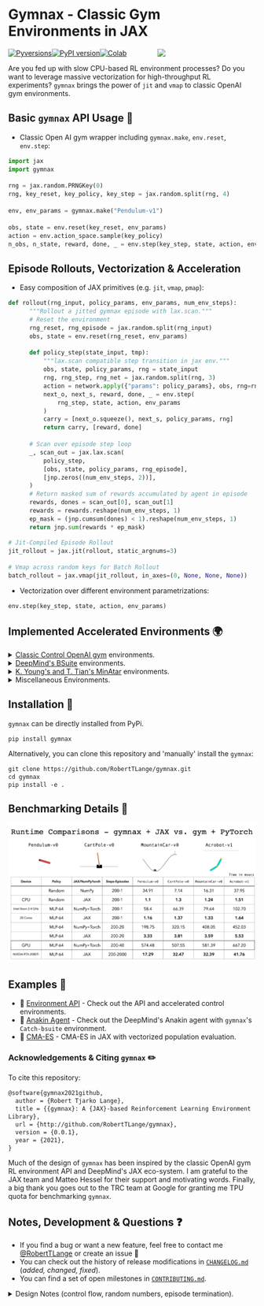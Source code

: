 # Gymnax - Classic Gym Environments in JAX
[![Pyversions](https://img.shields.io/pypi/pyversions/gymnax.svg?style=flat-square)](https://pypi.python.org/pypi/gymnax)[![PyPI version](https://badge.fury.io/py/gymnax.svg)](https://badge.fury.io/py/gymnax)[![Colab](https://colab.research.google.com/assets/colab-badge.svg)](https://colab.research.google.com/github/RobertTLange/gymnax/blob/main/examples/getting_started.ipynb)
<a href="https://github.com/RobertTLange/gymnax/blob/main/docs/gymnax_logo.png?raw=true"><img src="https://github.com/RobertTLange/gymnax/blob/main/docs/gymnax_logo.png?raw=true" width="200" align="right" /></a>

Are you fed up with slow CPU-based RL environment processes? Do you want to leverage massive vectorization for high-throughput RL experiments? `gymnax` brings the power of `jit` and `vmap` to classic OpenAI gym environments.

## Basic `gymnax` API Usage :stew:

- Classic Open AI gym wrapper including `gymnax.make`, `env.reset`, `env.step`:

```python
import jax
import gymnax

rng = jax.random.PRNGKey(0)
rng, key_reset, key_policy, key_step = jax.random.split(rng, 4)

env, env_params = gymnax.make("Pendulum-v1")

obs, state = env.reset(key_reset, env_params)
action = env.action_space.sample(key_policy)
n_obs, n_state, reward, done, _ = env.step(key_step, state, action, env_params)
```

## Episode Rollouts, Vectorization & Acceleration
- Easy composition of JAX primitives (e.g. `jit`, `vmap`, `pmap`):

```python
def rollout(rng_input, policy_params, env_params, num_env_steps):
      """Rollout a jitted gymnax episode with lax.scan."""
      # Reset the environment
      rng_reset, rng_episode = jax.random.split(rng_input)
      obs, state = env.reset(rng_reset, env_params)

      def policy_step(state_input, tmp):
          """lax.scan compatible step transition in jax env."""
          obs, state, policy_params, rng = state_input
          rng, rng_step, rng_net = jax.random.split(rng, 3)
          action = network.apply({"params": policy_params}, obs, rng=rng_net)
          next_o, next_s, reward, done, _ = env.step(
              rng_step, state, action, env_params
          )
          carry = [next_o.squeeze(), next_s, policy_params, rng]
          return carry, [reward, done]

      # Scan over episode step loop
      _, scan_out = jax.lax.scan(
          policy_step,
          [obs, state, policy_params, rng_episode],
          [jnp.zeros((num_env_steps, 2))],
      )
      # Return masked sum of rewards accumulated by agent in episode
      rewards, dones = scan_out[0], scan_out[1]
      rewards = rewards.reshape(num_env_steps, 1)
      ep_mask = (jnp.cumsum(dones) < 1).reshape(num_env_steps, 1)
      return jnp.sum(rewards * ep_mask)
```

```python
# Jit-Compiled Episode Rollout
jit_rollout = jax.jit(rollout, static_argnums=3)

# Vmap across random keys for Batch Rollout
batch_rollout = jax.vmap(jit_rollout, in_axes=(0, None, None, None))
```

- Vectorization over different environment parametrizations:

```python
env.step(key_step, state, action, env_params)
```

## Implemented Accelerated Environments :earth_africa:
<details><summary>
<a href="https://github.com/openai/gym/">Classic Control OpenAI gym</a> environments.

</summary>

| Environment Name | Implemented | Tested | Single Step Speed Gain (JAX vs. NumPy) |
| --- | --- | --- | --- |
| `Pendulum-v0` | :heavy_check_mark:  | :heavy_check_mark: |
| `CartPole-v0` | :heavy_check_mark:  | :heavy_check_mark: |
| `MountainCar-v0` | :heavy_check_mark:  | :heavy_check_mark: |
| `MountainCarContinuous-v0` | :heavy_check_mark:  | :heavy_check_mark: |
| `Acrobot-v1` | :heavy_check_mark:  | :heavy_check_mark: |
</details>

<details><summary>
<a href="https://github.com/deepmind/bsuite/">DeepMind's BSuite</a> environments.

</summary>

| Environment Name | Implemented | Tested | Single Step Speed Gain (JAX vs. NumPy) |
| --- | --- | --- | --- |
| `Catch-bsuite` | :heavy_check_mark:  | :heavy_check_mark: |
| `DeepSea-bsuite` | :heavy_check_mark:  | :heavy_check_mark: |
| `MemoryChain-bsuite` | :heavy_check_mark:  | :heavy_check_mark: |
| `UmbrellaChain-bsuite` | :heavy_check_mark:  | :heavy_check_mark: |
| `DiscountingChain-bsuite` | :heavy_check_mark:  | :heavy_check_mark: |
| `MNISTBandit-bsuite` | :heavy_check_mark:  | :heavy_check_mark: |
| `SimpleBandit-bsuite` | :heavy_check_mark:  | :heavy_check_mark: |
</details>

<details><summary>
<a href="https://github.com/kenjyoung/MinAtar">K. Young's and T. Tian's MinAtar</a> environments.

</summary>

| Environment Name | Implemented | Tested | Single Step Speed Gain (JAX vs. NumPy) |
| --- | --- | --- | --- |
| `Asterix-MinAtar` | :heavy_check_mark:  | :heavy_check_mark: |
| `Breakout-MinAtar` | :heavy_check_mark:  | :heavy_check_mark: |
| `Freeway-MinAtar` | :heavy_check_mark:  | :heavy_check_mark: |
| `Seaquest-MinAtar` | :x:  | :x: |
| `SpaceInvaders-MinAtar` | :heavy_check_mark:  | :heavy_check_mark: |
</details>

<details><summary>
Miscellaneous Environments.

</summary>

| Environment Name | Implemented | Tested | Single Step Speed Gain (JAX vs. NumPy) |
| --- | --- | --- | --- |
| `BernoulliBandit-misc` | :heavy_check_mark:  | :heavy_check_mark: |
| `GaussianBandit-misc` | :heavy_check_mark:  | :heavy_check_mark: |
| `FourRooms-misc` | :heavy_check_mark:  | :heavy_check_mark: |
</details>

## Installation :memo:

`gymnax` can be directly installed from PyPi.

```
pip install gymnax
```

Alternatively, you can clone this repository and 'manually' install the `gymnax`:
```
git clone https://github.com/RobertTLange/gymnax.git
cd gymnax
pip install -e .
```

## Benchmarking Details :train:

![](docs/classic_runtime_benchmark.png)

## Examples :school_satchel:
* :notebook: [Environment API](notebooks/getting_started.ipynb) - Check out the API and accelerated control environments.
* :notebook: [Anakin Agent](examples/getting_started.ipynb) - Check out the DeepMind's Anakin agent with `gymnax`'s `Catch-bsuite` environment.
* :notebook: [CMA-ES](examples/pendulum_cma_es.ipynb) - CMA-ES in JAX with vectorized population evaluation.

### Acknowledgements & Citing `gymnax` :pencil2:

To cite this repository:

```
@software{gymnax2021github,
  author = {Robert Tjarko Lange},
  title = {{gymnax}: A {JAX}-based Reinforcement Learning Environment Library},
  url = {http://github.com/RobertTLange/gymnax},
  version = {0.0.1},
  year = {2021},
}
```

Much of the design of `gymnax` has been inspired by the classic OpenAI gym RL environment API and DeepMind's JAX eco-system. I am grateful to the JAX team and Matteo Hessel for their support and motivating words. Finally, a big thank you goes out to the TRC team at Google for granting me TPU quota for benchmarking `gymnax`.

## Notes, Development & Questions :question:

- If you find a bug or want a new feature, feel free to contact me [@RobertTLange](https://twitter.com/RobertTLange) or create an issue :hugs:
- You can check out the history of release modifications in [`CHANGELOG.md`](CHANGELOG.md) (*added, changed, fixed*).
- You can find a set of open milestones in [`CONTRIBUTING.md`](CONTRIBUTING.md).

<details>
  <summary>Design Notes (control flow, random numbers, episode termination). </summary>

1. Each step transition requires you to pass a set of environment parameters `env.step(rng, state, action, env_params)`, which specify the  'hyperparameters' of the environment. You can
2. `gymnax` automatically resets an episode after termination. This way we can ensure that trajectory rollouts with fixed amounts of steps continue rolling out transitions.
3. If you want calculate evaluation returns simply mask the sum using the binary discount vector.
</details>
